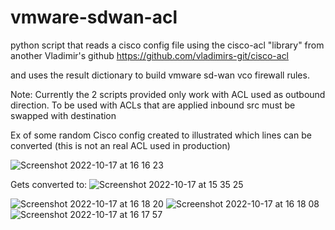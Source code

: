 # vmware-sdwan-acl

python script that reads a cisco config file using the cisco-acl "library" from another Vladimir's github
https://github.com/vladimirs-git/cisco-acl

and uses the result dictionary to build vmware sd-wan vco firewall rules.

Note: 
Currently the 2 scripts provided only work with ACL used as outbound direction.
To be used with ACLs that are applied inbound src must be swapped with destination

Ex of some random Cisco config created to illustrated which lines can be converted
(this is not an real ACL used in production)

![Screenshot 2022-10-17 at 16 16 23](https://user-images.githubusercontent.com/76786046/196200949-fd439ee0-639f-40cf-a3cd-f118d891263e.png)

Gets converted to:
![Screenshot 2022-10-17 at 15 35 25](https://user-images.githubusercontent.com/76786046/196200617-57cd3c76-6cde-4bf4-8019-35db33976a9e.png)


![Screenshot 2022-10-17 at 16 18 20](https://user-images.githubusercontent.com/76786046/196201420-2603be63-5954-418e-b72f-6175c33dcd12.png)
![Screenshot 2022-10-17 at 16 18 08](https://user-images.githubusercontent.com/76786046/196201425-c8899234-2e09-4280-99da-015c17bea546.png)
![Screenshot 2022-10-17 at 16 17 57](https://user-images.githubusercontent.com/76786046/196201426-eaa24e8f-34e0-4242-9bfd-aee2be86b9aa.png)
